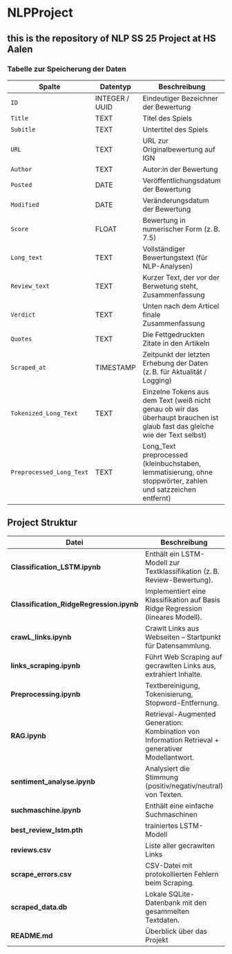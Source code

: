 # NLPProject

## this is the repository of NLP SS 25 Project at HS Aalen

### Tabelle zur Speicherung der Daten

| Spalte                   | Datentyp       | Beschreibung                                                                                                                 |
| ------------------------ | -------------- | ---------------------------------------------------------------------------------------------------------------------------- |
| `ID`                     | INTEGER / UUID | Eindeutiger Bezeichner der Bewertung                                                                                         |
| `Title`                  | TEXT           | Titel des Spiels                                                                                                             |
| `Subitle`                | TEXT           | Untertitel des Spiels                                                                                                        |
| `URL`                    | TEXT           | URL zur Originalbewertung auf IGN                                                                                            |
| `Author`                 | TEXT           | Autor:in der Bewertung                                                                                                       |
| `Posted`                 | DATE           | Veröffentlichungsdatum der Bewertung                                                                                         |
| `Modified`               | DATE           | Veränderungsdatum der Bewertung                                                                                              |
| `Score`                  | FLOAT          | Bewertung in numerischer Form (z. B. 7.5)                                                                                    |
| `Long_text`              | TEXT           | Vollständiger Bewertungstext (für NLP-Analysen)                                                                              |
| `Review_text`            | TEXT           | Kurzer Text, der vor der Berwetung steht, Zusammenfassung                                                                    |
| `Verdict`                | TEXT           | Unten nach dem Articel finale Zusammenfassung                                                                                |
| `Quotes`                 | TEXT           | Die Fettgedruckten Zitate in den Artikeln                                                                                    |
| `Scraped_at`             | TIMESTAMP      | Zeitpunkt der letzten Erhebung der Daten (z. B. für Aktualität / Logging)                                                    |
| `Tokenized_Long_Text`    | TEXT           | Einzelne Tokens aus dem Text (weiß nicht genau ob wir das überhaupt brauchen ist glaub fast das gleiche wie der Text selbst) |
| `Preprocessed_Long_Text` | TEXT           | Long_Text preprocessed (kleinbuchstaben, lemmatisierung, ohne stoppwörter, zahlen und satzzeichen entfernt)                  |


## Project Struktur

| Datei                                     | Beschreibung                                                                                       |
| ----------------------------------------- | -------------------------------------------------------------------------------------------------- |
| **Classification\_LSTM.ipynb**            | Enthält ein LSTM-Modell zur Textklassifikation (z. B. Review-Bewertung).                           |
| **Classification\_RidgeRegression.ipynb** | Implementiert eine Klassifikation auf Basis Ridge Regression (lineares Modell).                    |
| **crawL\_links.ipynb**                    | Crawlt Links aus Webseiten –  Startpunkt für Datensammlung.                              |
| **links\_scraping.ipynb**                 | Führt Web Scraping auf gecrawlten Links aus, extrahiert Inhalte.                                   |
| **Preprocessing.ipynb**                   | Textbereinigung, Tokenisierung, Stopword-Entfernung.                         |
| **RAG.ipynb**                             | Retrieval-Augmented Generation: Kombination von Information Retrieval + generativer Modellantwort. |
| **sentiment\_analyse.ipynb**              | Analysiert die Stimmung (positiv/negativ/neutral) von Texten.                                      |
| **suchmaschine.ipynb**                    | Enthält eine einfache Suchmaschinen                             |
| **best\_review\_lstm.pth**                |  trainiertes LSTM-Modell                                               |
| **reviews.csv**                           | Liste aller gecrawlten Links                             |
| **scrape\_errors.csv**                    | CSV-Datei mit protokollierten Fehlern beim Scraping.                                               |
| **scraped\_data.db**                      | Lokale SQLite-Datenbank mit den gesammelten Textdaten.                                  |
| **README.md**                             |  Überblick über das Projekt                                      |
